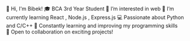 
👋 Hi, I'm Bibek!
🎓 BCA 3rd Year Student
👀 I’m interested in web 
🌱 I’m currently learning React , Node.js , Express.js
💻 Passionate about Python and C/C++ 
🚀 Constantly learning and improving my programming skills  
🤝 Open to collaboration on exciting projects!
<!--📫 How to reach me - 


<!---
bibek3221/bibek3221 is a ✨ special ✨ repository because its `README.md` (this file) appears on your GitHub profile.
You can click the Preview link to take a look at your changes.
--->
